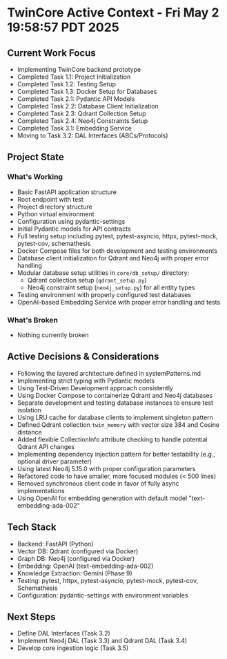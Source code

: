 # TwinCore Active Context - Fri May  2 19:58:57 PDT 2025

## Current Work Focus
- Implementing TwinCore backend prototype
- Completed Task 1.1: Project Initialization
- Completed Task 1.2: Testing Setup
- Completed Task 1.3: Docker Setup for Databases
- Completed Task 2.1: Pydantic API Models
- Completed Task 2.2: Database Client Initialization
- Completed Task 2.3: Qdrant Collection Setup
- Completed Task 2.4: Neo4j Constraints Setup
- Completed Task 3.1: Embedding Service
- Moving to Task 3.2: DAL Interfaces (ABCs/Protocols)

## Project State
### What's Working
- Basic FastAPI application structure
- Root endpoint with test
- Project directory structure
- Python virtual environment
- Configuration using pydantic-settings
- Initial Pydantic models for API contracts
- Full testing setup including pytest, pytest-asyncio, httpx, pytest-mock, pytest-cov, schemathesis
- Docker Compose files for both development and testing environments
- Database client initialization for Qdrant and Neo4j with proper error handling
- Modular database setup utilities in `core/db_setup/` directory:
  - Qdrant collection setup (`qdrant_setup.py`)
  - Neo4j constraint setup (`neo4j_setup.py`) for all entity types
- Testing environment with properly configured test databases
- OpenAI-based Embedding Service with proper error handling and tests

### What's Broken
- Nothing currently broken

## Active Decisions & Considerations
- Following the layered architecture defined in systemPatterns.md
- Implementing strict typing with Pydantic models
- Using Test-Driven Development approach consistently
- Using Docker Compose to containerize Qdrant and Neo4j databases
- Separate development and testing database instances to ensure test isolation
- Using LRU cache for database clients to implement singleton pattern
- Defined Qdrant collection `twin_memory` with vector size 384 and Cosine distance
- Added flexible CollectionInfo attribute checking to handle potential Qdrant API changes
- Implementing dependency injection pattern for better testability (e.g., optional driver parameter)
- Using latest Neo4j 5.15.0 with proper configuration parameters
- Refactored code to have smaller, more focused modules (< 500 lines)
- Removed synchronous client code in favor of fully async implementations
- Using OpenAI for embedding generation with default model "text-embedding-ada-002"

## Tech Stack
- Backend: FastAPI (Python)
- Vector DB: Qdrant (configured via Docker)
- Graph DB: Neo4j (configured via Docker)
- Embedding: OpenAI (text-embedding-ada-002)
- Knowledge Extraction: Gemini (Phase 9)
- Testing: pytest, httpx, pytest-asyncio, pytest-mock, pytest-cov, Schemathesis
- Configuration: pydantic-settings with environment variables

## Next Steps
- Define DAL Interfaces (Task 3.2)
- Implement Neo4j DAL (Task 3.3) and Qdrant DAL (Task 3.4)
- Develop core ingestion logic (Task 3.5)

